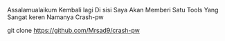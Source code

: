 Assalamualaikum Kembali lagi Di sisi Saya Akan
Memberi Satu Tools Yang Sangat keren Namanya Crash-pw


git clone https://github.com/Mrsad9/crash-pw

    

